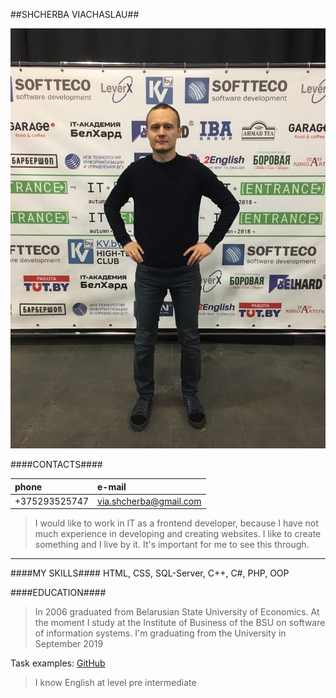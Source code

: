 ##SHCHERBA VIACHASLAU##

![my foto](https://github.com/via-shcherba/rsschool-2019Q1-cv/blob/gh-pages/foto.JPG)

####CONTACTS####

|      phone    |        e-mail         |
|:--------------|:----------------------|
| +375293525747 | via.shcherba@gmail.com|

>I would like to work in IT as a frontend developer, because I have not much experience in developing
and creating websites. I like to create something and I live by it. It's important for me to see this through.

---
####MY SKILLS####
HTML, CSS, SQL-Server, C++, C#, PHP, OOP

####EDUCATION####
>In 2006 graduated from Belarusian State University of Economics.
At the moment I study at the Institute of Business of the BSU on software of
information systems. I'm graduating from the University in September 2019 
>
Task examples: [GitHub](https://github.com/via-shcherba/tasks-on-c-.git)

>I know English at level pre intermediate
